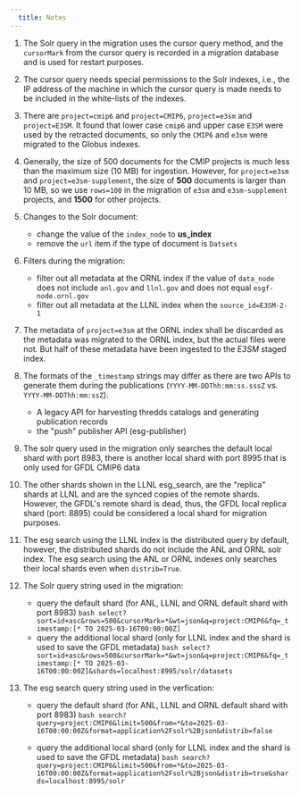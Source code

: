 ```yaml
---
  title: Notes
---
```


1. The Solr query in the migration uses the cursor query method, and the `cursorMark` from the cursor query is recorded in a migration database and is used for restart purposes.

2. The cursor query needs special permissions to the Solr indexes, i.e., the IP address of the machine in which the cursor query is made needs to be included in the white-lists of the indexes.

3. There are `project=cmip6` and `project=CMIP6`, `project=e3sm` and `project=E3SM`. It found that lower case `cmip6` and upper case `E3SM` were used by the retracted documents, so only the `CMIP6` and `e3sm` were migrated to the Globus indexes.

4. Generally, the size of 500 documents for the CMIP projects is much less than the maximum size (10 MB) for ingestion. However, for `project=e3sm` and `project=e3sm-supplement`, 
the size of **500** documents is larger than 10 MB, so we use `rows=100` in the migration of `e3sm` and `e3sm-supplement` projects, and **1500** for other projects.

5. Changes to the Solr document:
    - change the value of the `index_node` to __us_index__
    - remove the `url` item if the type of document is `Datsets`

6. Filters during the migration:
    - filter out all metadata at the ORNL index if the value of `data_node` does not include `anl.gov` and `llnl.gov` and does not equal `esgf-node.ornl.gov`
    - filter out all metadata at the LLNL index when the `source_id=E3SM-2-1`

7. The metadata of `project=e3sm` at the ORNL index shall be discarded as the metadata was migrated to the ORNL index, but the actual files were not. But half of these metadata have been ingested to the *E3SM* staged index.

8. The formats of the `_timestamp` strings may differ as there are two APIs to generate them during the publications (`YYYY-MM-DDThh:mm:ss.sssZ` vs. `YYYY-MM-DDThh:mm:ssZ`).
    - A legacy API for harvesting thredds catalogs and generating publication records
    - the "push" publisher API (esg-publisher)

9. The solr query used in the migration only searches the default local shard with port 8983, there is another local shard with port 8995 that is only used for GFDL CMIP6 data 

10. The other shards shown in the LLNL esg_search, are the "replica" shards at LLNL and are the synced copies of the remote shards. However, the GFDL's remote shard is dead,
thus, the GFDL local replica shard (port: 8895) could be considered a local shard for migration purposes.

11. The esg search using the LLNL index is the distributed query by default, however, the distributed shards do not include the ANL and ORNL solr index. 
The esg search using the ANL or ORNL indexes only searches their local shards even when `distrib=True`.

12. The Solr query string used in the migration:
    - query the default shard (for ANL, LLNL and ORNL default shard with port 8983)
          ```bash
          select?sort=id+asc&rows=500&cursorMark=*&wt=json&q=project:CMIP6&fq=_timestamp:[* TO 2025-03-16T00:00:00Z]
          ```
    - query the additional local shard (only for LLNL index and the shard is used to save the GFDL metadata)
          ```bash
          select?sort=id+asc&rows=500&cursorMark=*&wt=json&q=project:CMIP6&fq=_timestamp:[* TO 2025-03-16T00:00:00Z]&shards=localhost:8995/solr/datasets
          ```

13. The esg search query string used in the verfication:
    - query the default shard (for ANL, LLNL and ORNL default shard with port 8983)
          ```bash
          search?query=project:CMIP6&limit=500&from=*&to=2025-03-16T00:00:00Z&format=application%2Fsolr%2Bjson&distrib=false
          ```

    - query the additional local shard (only for LLNL index and the shard is used to save the GFDL metadata)
          ```bash
          search?query=project:CMIP6&limit=500&from=*&to=2025-03-16T00:00:00Z&format=application%2Fsolr%2Bjson&distrib=true&shards=localhost:8995/solr
          ```
